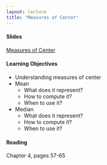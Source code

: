 ```yaml
---
layout: lecture
title: "Measures of Center"
---
```


<h4>
	<span class="fa fa-picture-o fa-lg main-list-item-icon"></span>
	Slides
</h4>

<a href="https://docs.google.com/presentation/d/15jjBpSkQmYs99S8A2yvGGR4lwusUcJgBXZYU88158pE/pub?start=false&loop=false&delayms=3000" target="_blank">Measures of Center</a>


<h4>
	<span class="fa fa-graduation-cap fa-lg main-list-item-icon"></span>
	Learning Objectives
</h4>

- Understanding measures of center
- Mean
	- What does it represent?
	- How to compute it?
	- When to use it?
- Median
	- What does it represent?
	- How to compute it?
	- When to use it?


<h4>
	<span class="fa fa-book fa-lg main-list-item-icon"></span>
	Reading
</h4>

Chapter 4, pages 57-65

